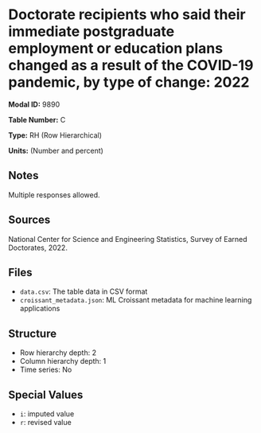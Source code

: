 # Doctorate recipients who said their immediate postgraduate employment or education plans changed as a result of the COVID-19 pandemic, by type of change: 2022

**Modal ID:** 9890

**Table Number:** C

**Type:** RH (Row Hierarchical)

**Units:** (Number and percent)

## Notes

Multiple responses allowed.

## Sources

National Center for Science and Engineering Statistics, Survey of Earned Doctorates, 2022.

## Files

- `data.csv`: The table data in CSV format
- `croissant_metadata.json`: ML Croissant metadata for machine learning applications

## Structure

- Row hierarchy depth: 2
- Column hierarchy depth: 1
- Time series: No

## Special Values

- `i`: imputed value
- `r`: revised value
